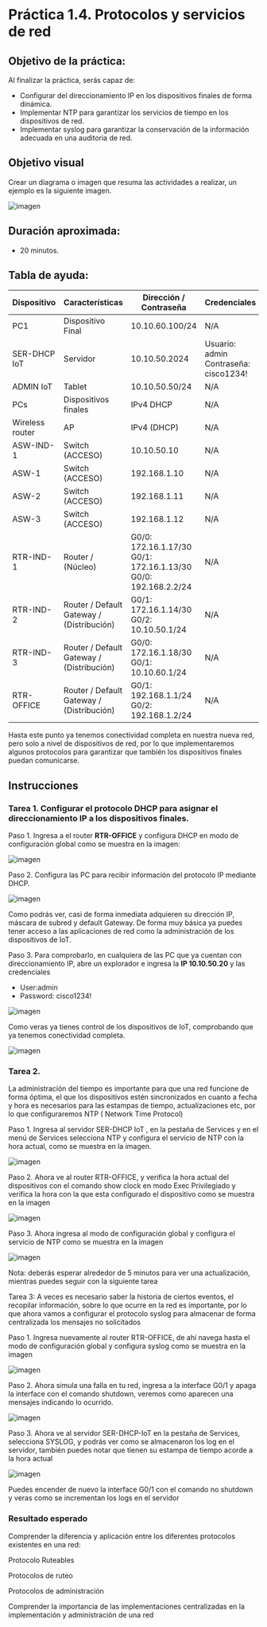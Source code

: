 # Práctica 1.4. Protocolos y servicios de red

## Objetivo de la práctica:
Al finalizar la práctica, serás capaz de:

- Configurar del direccionamiento IP en los dispositivos finales de forma dinámica. 
- Implementar NTP para garantizar los servicios de tiempo en los dispositivos de red. 
- Implementar syslog para garantizar la conservación de la información adecuada en una auditoria de red.

## Objetivo visual 
Crear un diagrama o imagen que resuma las actividades a realizar, un ejemplo es la siguiente imagen. 

![imagen](../Imagenes/Práctica4/4_1.png)

## Duración aproximada:
- 20 minutos.

## Tabla de ayuda:

| Dispositivo      | Características                            | Dirección / Contraseña                                                              | Credenciales                                |
|------------------|---------------------------------------------|--------------------------------------------------------------------------------------|---------------------------------------------|
| PC1              | Dispositivo Final                          | 10.10.60.100/24                                                                      | N/A                                         |
| SER-DHCP IoT     | Servidor                                   | 10.10.50.2024                                                                        | Usuario: admin<br>Contraseña: cisco1234!    |
| ADMIN IoT        | Tablet                                     | 10.10.50.50/24                                                                       | N/A                                         |
| PCs              | Dispositivos finales                       | IPv4 DHCP                                                                            | N/A                                         |
| Wireless router  | AP                                         | IPv4 (DHCP)                                                                          | N/A                                         |
| ASW-IND-1        | Switch (ACCESO)                            | 10.10.50.10                                                                          | N/A                                         |
| ASW-1            | Switch (ACCESO)                            | 192.168.1.10                                                                         | N/A                                         |
| ASW-2            | Switch (ACCESO)                            | 192.168.1.11                                                                         | N/A                                         |
| ASW-3            | Switch (ACCESO)                            | 192.168.1.12                                                                         | N/A                                         |
| RTR-IND-1        | Router / (Núcleo)                          | G0/0: 172.16.1.17/30<br>G0/1: 172.16.1.13/30<br>G0/0: 192.168.2.2/24                 | N/A                                         |
| RTR-IND-2        | Router / Default Gateway / (Distribución) | G0/1: 172.16.1.14/30<br>G0/2: 10.10.50.1/24                                          | N/A                                         |
| RTR-IND-3        | Router / Default Gateway / (Distribución) | G0/0: 172.16.1.18/30<br>G0/1: 10.10.60.1/24                                          | N/A                                         |
| RTR-OFFICE       | Router / Default Gateway / (Distribución) | G0/1: 192.168.1.1/24<br>G0/2: 192.168.1.2/24                                         | N/A                                         |


Hasta este punto ya tenemos conectividad completa en nuestra nueva red, pero solo a nivel de dispositivos de red, por lo que implementaremos algunos protocolos para garantizar que también los dispositivos finales puedan comunicarse.  

## Instrucciones 

### Tarea 1. Configurar el protocolo DHCP para asignar el direccionamiento IP a los dispositivos finales.

Paso 1. Ingresa a el router **RTR-OFFICE** y configura DHCP en modo de configuración global como se muestra en la imagen:  

![imagen](../Imagenes/Práctica4/4_2.png)

Paso 2. Configura las PC para recibir información del protocolo IP mediante DHCP. 

![imagen](../Imagenes/Práctica4/4_3.png)

Como podrás ver, casi de forma inmediata adquieren su dirección IP, máscara de subred y default Gateway. 
De forma muy básica ya puedes tener acceso a las aplicaciones de red como la administración de los dispositivos de IoT.

Paso 3. Para comprobarlo, en cualquiera de las PC que ya cuentan con direccionamiento IP, abre un explorador e ingresa la **IP 10.10.50.20** y las credenciales 

- User:admin
- Password: cisco1234! 

![imagen](../Imagenes/Práctica4/4_4.png)

Como veras ya tienes control de los dispositivos de IoT, comprobando que ya tenemos conectividad completa.  

![imagen](../Imagenes/Práctica4/4_5.png)

### Tarea 2. 
La administración del tiempo es importante para que una red funcione de forma óptima, el que los dispositivos estén sincronizados en cuanto a fecha y hora es necesarios para las estampas de tiempo, actualizaciones etc, por lo que configuraremos NTP ( Network Time Protocol) 

Paso 1. Ingresa al servidor  SER-DHCP IoT , en la pestaña de Services y en el menú de Services selecciona NTP y configura el servicio de NTP con la  hora actual, como se muestra en la imagen. 

![imagen](../Imagenes/Práctica4/4_6.png)

Paso 2. Ahora  ve al router RTR-OFFICE, y verifica la hora actual del dispositivos con el comando show clock en modo Exec Privilegiado y verifica la hora con la que esta configurado el dispositivo como  se muestra en la imagen 

![imagen](../Imagenes/Práctica4/4_7.png)

Paso 3. Ahora ingresa al modo de configuración global y configura el servicio de NTP como se muestra en la imagen  

![imagen](../Imagenes/Práctica4/4_8.png)

Nota: deberás esperar alrededor de 5 minutos para ver  una actualización, mientras puedes seguir con la siguiente tarea  

Tarea 3:  A veces es necesario saber la historia de ciertos eventos, el recopilar información, sobre lo que ocurre en la red es importante, por lo que ahora vamos a configurar el protocolo syslog para almacenar de forma centralizada los mensajes no solicitados  

Paso 1. Ingresa nuevamente al router RTR-OFFICE, de ahí navega hasta el modo de configuración global y configura syslog como se muestra en la imagen  

![imagen](../Imagenes/Práctica4/4_9.png)

Paso 2. Ahora simula una falla en tu red, ingresa a la interface  G0/1 y  apaga la interface con el comando shutdown, veremos como aparecen una mensajes indicando lo ocurrido.

![imagen](../Imagenes/Práctica4/4_10.png)

Paso 3. Ahora ve al servidor SER-DHCP-IoT en la pestaña de Services, selecciona SYSLOG, y podrás ver como se almacenaron los log en el servidor, también puedes notar que tienen su estampa de tiempo acorde a la hora actual  

![imagen](../Imagenes/Práctica4/4_11.png)

Puedes encender de nuevo la interface G0/1 con el comando no shutdown y veras como se incrementan los logs en el servidor  

### Resultado esperado 

Comprender la diferencia y aplicación entre los diferentes protocolos existentes en una red: 

Protocolo Ruteables  

Protocolos de ruteo 

Protocolos de administración  

Comprender la importancia de las implementaciones centralizadas en la implementación y administración de una red  

 
